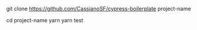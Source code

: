 git clone https://github.com/CassianoSF/cypress-boilerplate project-name

cd project-name
yarn
yarn test